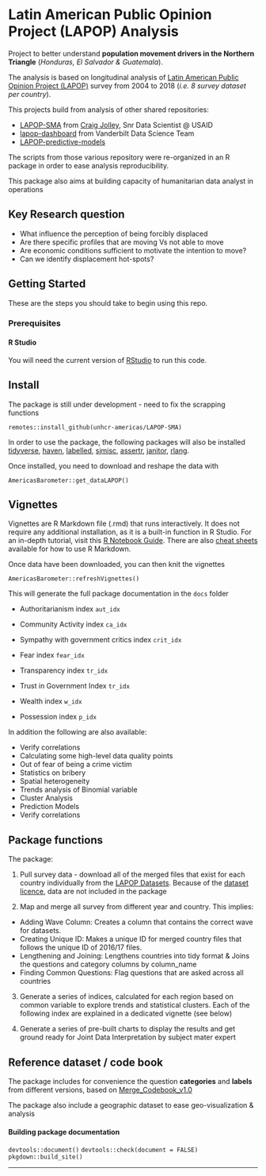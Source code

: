 # Latin American Public Opinion Project (LAPOP) Analysis

Project to better understand __population movement drivers in the Northern Triangle__ (_Honduras, El Salvador & Guatemala_).

The analysis is based on longitudinal analysis of [Latin American Public Opinion Project (LAPOP)](http://datasets.americasbarometer.org/database/index.php) survey from 2004 to 2018 (_i.e. 8 survey dataset per country_).

This projects build from analysis of other shared repositories:

 * [LAPOP-SMA](https://github.com/ccjolley/LAPOP-SMA) from [Craig Jolley](jolleycraig@gmail.com), Snr Data Scientist @ USAID
 * [lapop-dashboard](https://github.com/vanderbilt-data-science/lapop-dashboard) from Vanderbilt Data Science Team
 * [LAPOP-predictive-models](https://github.com/carmen-canedo/LAPOP-predictive-models)
 
The scripts from those various repository were re-organized in an R package in order to ease analysis reproducibility.

This package also aims at building capacity of humanitarian data analyst in operations

## Key Research question

* What influence the perception of being forcibly displaced
* Are there specific profiles that are moving Vs not able to move
* Are economic conditions sufficient to motivate the intention to move?
* Can we identify displacement hot-spots?

 

 
## Getting Started
These are the steps you should take to begin using this repo.

### Prerequisites 

#### R Studio
You will need the current version of [RStudio](https://www.rstudio.com/products/rstudio/#Desktop) to run this code.

## Install

The package is still under development - need to fix the scrapping functions

```{r}
remotes::install_github(unhcr-americas/LAPOP-SMA)
```

In order to use the package, the following packages will also be installed [tidyverse](https://www.tidyverse.org/packages/), [haven](https://cran.r-project.org/web/packages/haven/haven.pdf), [labelled](https://cran.r-project.org/web/packages/labelled/vignettes/intro_labelled.html), [sjmisc](https://cran.r-project.org/web/packages/sjmisc/sjmisc.pdf), [assertr](https://cran.r-project.org/web/packages/assertr/vignettes/assertr.html), [janitor](https://cran.r-project.org/web/packages/janitor/janitor.pdf), [rlang](https://cran.r-project.org/web/packages/rlang/rlang.pdf).

Once installed, you need to download and reshape the data with 
```{r}
AmericasBarometer::get_dataLAPOP()
```

## Vignettes

Vignettes are R Markdown file (.rmd) that runs interactively. It does not require any additional installation, as it is a built-in function in R Studio. For an in-depth tutorial, visit this [R Notebook Guide](https://bookdown.org/yihui/rmarkdown/notebook.html). There are also [cheat sheets](https://www.rstudio.com/wp-content/uploads/2015/02/rmarkdown-cheatsheet.pdf) available for how to use R Markdown.

Once data have been downloaded, you can then knit the vignettes 
```{r}
AmericasBarometer::refreshVignettes()
```

This will generate the full package documentation in the `docs` folder

 * Authoritarianism index `aut_idx`  
    
 * Community Activity index `ca_idx`  
    
 * Sympathy with government critics index `crit_idx`  
    
 * Fear index `fear_idx`  
    
 * Transparency index `tr_idx`   
    
 * Trust in Government Index `tr_idx`  
    
 * Wealth index `w_idx`  
    
 * Possession index `p_idx`
    
In addition the following are also available:

 * Verify correlations
 * Calculating some high-level data quality points
 * Out of fear of being a crime victim
 * Statistics on bribery
 * Spatial heterogeneity
 * Trends analysis of Binomial variable
 * Cluster Analysis
 * Prediction Models
 * Verify correlations


## Package functions

The package:

 1. Pull survey data - download all of the merged files that exist for each country individually from the [LAPOP Datasets](http://datasets.americasbarometer.org/database/index.php). Because of the [dataset licence](datasets.americasbarometer.org/database/agreement.html), data are not included in the package

 2. Map and merge all survey from different year and country. This implies:
 * Adding Wave Column: Creates a column that contains the correct wave for datasets.
 * Creating Unique ID: Makes a unique ID for merged country files that follows the unique ID of 2016/17 files.
 * Lengthening and Joining: Lengthens countries into tidy format & Joins the questions and category columns by column_name
 * Finding Common Questions: Flag questions that are asked across all countries
    
    
 3. Generate a series of indices, calculated for each region based on common variable to explore trends and statistical clusters. Each of the following index are explained in a dedicated vignette (see below)
 
 4. Generate a series of pre-built charts to display the results and get ground ready for Joint Data Interpretation by subject mater expert
 
 

## Reference dataset / code book
The package includes for convenience the question __categories__ and __labels__ from different versions, based on [Merge_Codebook_v1.0](http://datasets.americasbarometer.org/database/files/2004-2018%20LAPOP%20AmericasBarometer%20Merge_Codebook_v1.0_FREE_W.pdf)

The package also include a geographic dataset to ease geo-visualization & analysis


#### Building package documentation 

`devtools::document()`
`devtools::check(document = FALSE)`
`pkgdown::build_site()`

------------